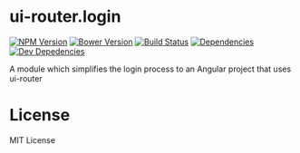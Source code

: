 # ui-router.login

[![NPM Version][npm-image]][npm-url]
[![Bower Version][bower-image]][bower-url]
[![Build Status][travis-image]][travis-url]
[![Dependencies][dependencies-image]][dependencies-url]
[![Dev Depedencies][dev-dependencies-image]][dev-dependencies-url]

A module which simplifies the login process to an Angular project that uses ui-router

# License

MIT License

[npm-image]: https://img.shields.io/npm/v/ui-router.login.svg?style=flat
[bower-image]: https://img.shields.io/bower/v/ui-router.login.svg?style=flat
[travis-image]: https://img.shields.io/travis/riggerthegeek/ui-router.login.svg?style=flat
[dependencies-image]: https://img.shields.io/david/riggerthegeek/ui-router.login.svg?style=flat
[dev-dependencies-image]: https://img.shields.io/david/dev/riggerthegeek/ui-router.login.svg?style=flat

[npm-url]: https://npmjs.org/package/ui-router.login
[bower-url]: http://bower.io/search/?q=ui-router.login
[travis-url]: https://travis-ci.org/riggerthegeek/ui-router.login
[dependencies-url]: https://david-dm.org/riggerthegeek/ui-router.login
[dev-dependencies-url]: https://david-dm.org/riggerthegeek/ui-router.login#info=devDependencies&view=table
